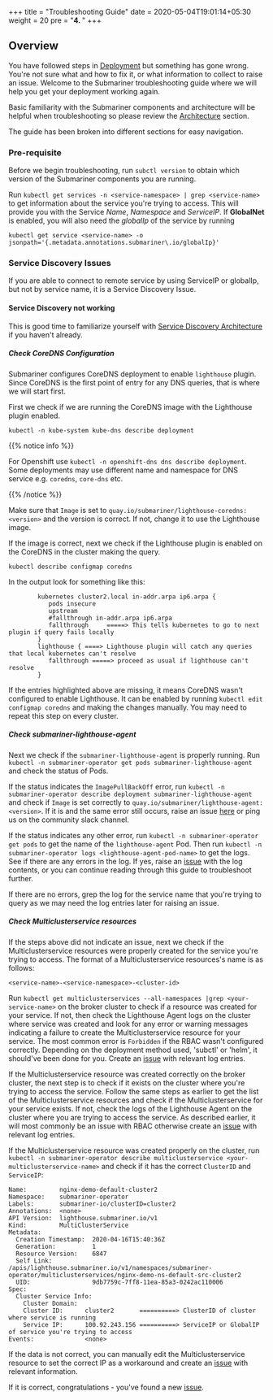 +++
title = "Troubleshooting Guide"
date = 2020-05-04T19:01:14+05:30
weight = 20
pre = "<b>4. </b>"
+++

## Overview

You have followed steps in [Deployment](../deployment) but something has gone wrong. You're not sure what and how to fix it, or what information to collect to raise an issue. Welcome to the Submariner troubleshooting guide where we will help you get your deployment working again.

Basic familiarity with the Submariner components and architecture will be helpful when troubleshooting so please review the [Architecture](../architecture) section.

The guide has been broken into different sections for easy navigation.

### Pre-requisite
Before we begin troubleshooting, run `subctl version` to obtain which version of the Submariner components you are running.

Run `kubectl get services -n <service-namespace> | grep <service-name>` to get information about the service you're trying to access. This will provide you with the Service *Name*, *Namespace* and *ServiceIP*. If **GlobalNet** is enabled, you will also need the *globalIp* of the service by running

``` kubectl get service <service-name> -o jsonpath='{.metadata.annotations.submariner\.io/globalIp}' ```

<!---
### Deployment Issues
This section will contain information about common deployment issues you can run into.

#### TBD

### Connectivity Issues
Submariner deployment completed successfully but Services/Pods on one cluster are unable to connect to Services on another cluster. This can be due to multiple factors outlined in the following sections.

#### IPSec tunnel not created between clusters
TBD

#### IPSEc tunnel is not up between clusters
TBD

#### None of pods/services able to connect to remote service
TBD
##### Without GlobalNet
TBD
##### With GlobalNet
TBD

#### Pods on non-gateway nodes not able to connect to remote service
TBD
##### Without GlobalNet
TBD
##### With GlobalNet
TBD

-->

### Service Discovery Issues
If you are able to connect to remote service by using ServiceIP or globalIp, but not by service name, it is a Service Discovery Issue.

#### Service Discovery not working
This is good time to familiarize yourself with [Service Discovery Architecture](../architecture/service-discovery/) if you haven't already.

##### Check CoreDNS Configuration
Submariner configures CoreDNS deployment to enable `lighthouse` plugin. Since CoreDNS is the first point of entry for any DNS queries, that is where we will start first. 

First we check if we are running the CoreDNS image with the Lighthouse plugin enabled.

```kubectl -n kube-system kube-dns describe deployment```

{{% notice info %}}

For Openshift use `kubectl -n openshift-dns dns describe deployment`. Some deployments may use different name and namespace for DNS service e.g. `coredns`, `core-dns` etc.

{{% /notice %}}


Make sure that `Image` is set to `quay.io/submariner/lighthouse-coredns:<version>` and the version is correct. If not, change it to use the Lighthouse image.

If the image is correct, next we check if the Lighthouse plugin is enabled on the CoreDNS in the cluster making the query.

```kubectl describe configmap coredns```

In the output look for something like this:

```
        kubernetes cluster2.local in-addr.arpa ip6.arpa {
           pods insecure
           upstream
           #fallthrough in-addr.arpa ip6.arpa
           fallthrough     =====> This tells kubernetes to go to next plugin if query fails locally
        }
        lighthouse { ====> Lighthouse plugin will catch any queries that local kubernetes can't resolve
           fallthrough =====> proceed as usual if lighthouse can't resolve
        }
```
If the entries highlighted above are missing, it means CoreDNS wasn't configured to enable Lighthouse. It can be enabled by running `kubectl edit configmap coredns` and making the changes manually. You may need to repeat this step on every cluster.

##### Check submariner-lighthouse-agent
Next we check if the `submariner-lighthouse-agent` is properly running. Run `kubectl -n submariner-operator get pods submariner-lighthouse-agent` and check the status of Pods.

If the status indicates the `ImagePullBackOff` error, run `kubectl -n submariner-operator describe deployment submariner-lighthouse-agent` and check if `Image` is set correctly to `quay.io/submariner/lighthouse-agent:<version>`. If it is and the same error still occurs, raise an issue [here](https://github.com/submariner-io/lighthouse/issues) or ping us on the community slack channel.

If the status indicates any other error, run `kubectl -n submariner-operator get pods` to get the name of the `lighthouse-agent` Pod. Then run `kubectl -n submariner-operator logs <lighthouse-agent-pod-name>` to get the logs. See if there are any errors in the log. If yes, raise an [issue](https://github.com/submariner-io/lighthouse/issues) with the log contents, or you can continue reading through this guide to troubleshoot further.

If there are no errors, grep the log for the service name that you're trying to query as we may need the log entries later for raising an issue.

##### Check Multiclusterservice resources
If the steps above did not indicate an issue, next we check if the Multiclusterservice resources were properly created for the service you're trying to access. The format of a Multiclusterservice resources's name is as follows:

`<service-name>-<service-namespace>-<cluster-id>`

Run `kubectl get multiclusterservices --all-namespaces |grep <your-service-name>` on the broker cluster to check if a resource was created for your service. If not, then check the Lighthouse Agent logs on the cluster where service was created and look for any error or warning messages indicating a failure to create the Multiclusterservice resource for your service. The most common error is `Forbidden` if the RBAC wasn't configured correctly. Depending on the deployment method used, 'subctl' or 'helm', it should've been done for you. Create an [issue](https://github.com/submariner-io/lighthouse/issues) with relevant log entries.

If the Multiclusterservice resource was created correctly on the broker cluster, the next step is to check if it exists on the cluster where you're trying to access the service. Follow the same steps as earlier to get the list of the Multiclusterservice resources and check if the Multiclusterservice for your service exists. If not, check the logs of the Lighthouse Agent on the cluster where you are trying to access the service. As described earlier, it will most commonly be an issue with RBAC otherwise create an [issue](https://github.com/submariner-io/lighthouse/issues) with relevant log entries.

If the Multiclusterservice resource was created properly on the cluster, run `kubectl -n submariner-operator describe multiclusterservice <your-multiclusterservice-name>` and check if it has the correct `ClusterID` and `ServiceIP`:

```
Name:         nginx-demo-default-cluster2
Namespace:    submariner-operator
Labels:       submariner-io/clusterID=cluster2
Annotations:  <none>
API Version:  lighthouse.submariner.io/v1
Kind:         MultiClusterService
Metadata:
  Creation Timestamp:  2020-04-16T15:40:36Z
  Generation:          1
  Resource Version:    6847
  Self Link:           /apis/lighthouse.submariner.io/v1/namespaces/submariner-operator/multiclusterservices/nginx-demo-ns-default-src-cluster2
  UID:                 9db7759c-7ff8-11ea-85a3-0242ac110006
Spec:
  Cluster Service Info:
    Cluster Domain:  
    Cluster ID:      cluster2       ==========> ClusterID of cluster where service is running
    Service IP:      100.92.243.156 ==========> ServiceIP or GlobalIP of service you're trying to access
Events:              <none>
```

If the data is not correct, you can manually edit the Multiclusterservice resource to set the correct IP as a workaround and create an [issue](https://github.com/submariner-io/lighthouse/issues) with relevant information.

If it is correct, congratulations - you've found a new [issue](https://github.com/submariner-io/lighthouse/issues).
